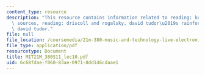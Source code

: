 ```yaml
---
content_type: resource
description: "This resource contains information related to reading: kuivila, open\
  \ sources, reading: driscoll and rogalsky, david tudor\u2019s rainforest, and listening:\
  \ david tudor."
file: null
file_location: /coursemedia/21m-380-music-and-technology-live-electronics-performance-practices-spring-2011/6c68fdaef06083ae09718dd146cdaae1_MIT21M_380S11_lec10.pdf
file_type: application/pdf
resourcetype: Document
title: MIT21M_380S11_lec10.pdf
uid: 6c68fdae-f060-83ae-0971-8dd146cdaae1
---
```

